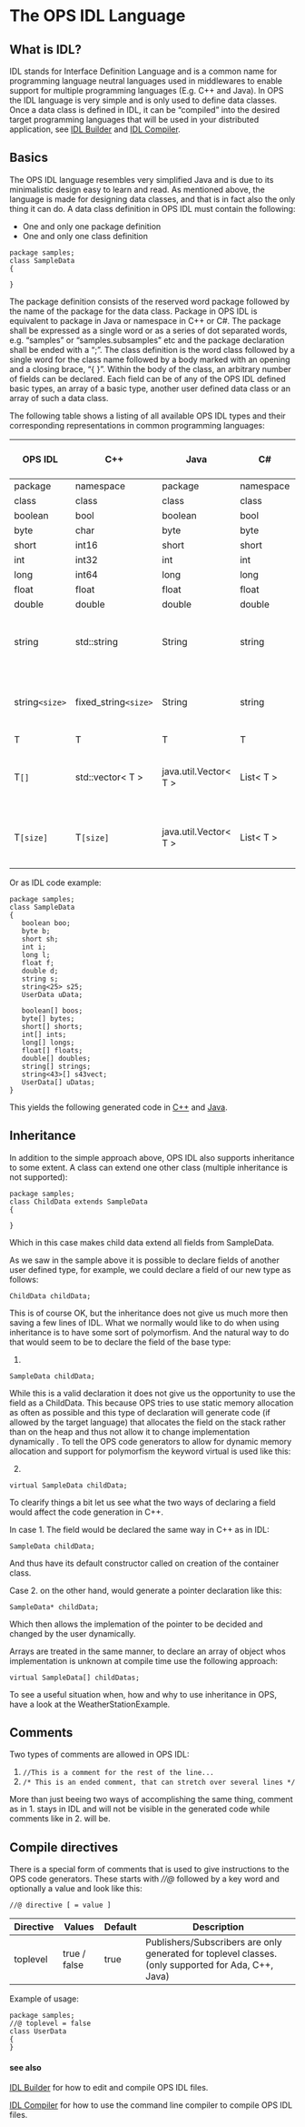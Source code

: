 # The OPS IDL Language #
## What is IDL? ##
IDL stands for Interface Definition Language and is a common name for programming language neutral languages used in middlewares to enable support for multiple programming languages (E.g. C++ and Java). In OPS the IDL language is very simple and is only used to define data classes. Once a data class is defined in IDL, it can be “compiled” into the desired target programming languages that will be used in your distributed application, see [IDL Builder](IDLCompilerTutorial.md) and [IDL Compiler](IDLCommandlineCompiler.md).

## Basics ##
The OPS IDL language resembles very simplified Java and is due to its minimalistic design easy to learn and read. As mentioned above, the language is made for designing data classes, and that is in fact also the only thing it can do. A data class definition in OPS IDL must contain the following:

  * One and only one package definition
  * One and only one class definition

```
package samples;
class SampleData
{

}
```

The package definition consists of the reserved word package followed by the name of the package for the data class. Package in OPS IDL is equivalent to package in Java or namespace in C++ or C#. The package shall be expressed as a single word or as a series of dot separated words, e.g. “samples” or “samples.subsamples” etc and the package declaration shall be ended with a “;”.
The class definition is the word class followed by a single word for the class name followed by a body marked with an opening and a closing brace, “{     }”. Within the body of the class, an arbitrary number of fields can be declared. Each field can be of any of the OPS IDL defined basic types, an array of a basic type, another user defined data class or an array of such a data class.

The following table shows a listing of all available OPS IDL types and their corresponding  representations in common programming languages:

| OPS IDL | C++ | Java | C#  | Delphi | Serialized on the network |
| ------- | --- | ---- | --- | ------ | ------------------------- |
| package | namespace | package | namespace | Unit | -          |
| class   | class | class | class | Class | -                    |
| boolean | bool | boolean | bool | Boolean | 1 byte                   |
| byte    | char | byte | byte | Byte | 1  byte                  |
| short   | int16 | short | short | Int16 | 2 bytes                  |
| int     | int32 | int | int | Int32 | 4 bytes                  |
| long    | int64 | long| long | Int64 | 8 bytes                  |
| float   | float | float| float | Single | 4 byte                   |
| double  | double | double | double | Double | 8 bytes                  |
| string  | std::string | String | string | AnsiString | 4 bytes (size) + 1 byte per character (8-bit) |
| string`<size>` | fixed_string`<size>` | String | string | AnsiString | 4 bytes (size) + 1 byte per character (8-bit) |
| T       | T  | T  | T | T | sizeof( T )              |
| T`[]` | std::vector< T > | java.util.Vector< T > | List< T > | array of T | 4 bytes (size) + sizeof( T ) per element |
| T`[size]` | T`[size]` | java.util.Vector< T > | List< T > | array`[0..size-1]` of T | 4 bytes (size) + sizeof( T ) per element |

Or as IDL code example:

```
package samples;
class SampleData
{
   boolean boo;
   byte b;
   short sh;
   int i;
   long l;
   float f;
   double d;
   string s;
   string<25> s25;
   UserData uData;

   boolean[] boos;
   byte[] bytes;
   short[] shorts;
   int[] ints;
   long[] longs;
   float[] floats;
   double[] doubles;
   string[] strings;
   string<43>[] s43vect;
   UserData[] uDatas;
}
```

This yields the following generated code in [C++](SampleDataCpp.md) and [Java](SampleDataJava.md).

## Inheritance ##

In addition to the simple approach above, OPS IDL also supports inheritance to some extent. A class can extend one other class (multiple inheritance is not supported):

```
package samples;
class ChildData extends SampleData
{

}
```

Which in this case makes child data extend all fields from SampleData.

As we saw in the sample above it is possible to declare fields of another user defined type, for example, we could declare a field of our new type as follows:

`ChildData childData;`

This is of course OK, but the inheritance does not give us much more then saving a few lines of IDL.
What we normally would like to do when using inheritance is to have some sort of polymorfism. And the natural way to do that would seem to be to declare the field of the base type:

1.
`SampleData childData;`

While this is a valid declaration it does not give us the opportunity to use the field as  a ChildData. This because OPS tries to use static memory allocation as often as possible and this type of declaration will generate code (if allowed by the target language) that allocates the field on the stack rather than on the heap and thus not allow it to change implementation dynamically .
To tell the OPS code generators to allow for dynamic memory allocation and support for polymorfism the keyword virtual is used like this:

2.
`virtual SampleData childData;`

To clearify things a bit let us see what the two ways of declaring a field would affect the code generation in C++.

In case 1. The field would be declared the same way in C++ as in IDL:

`SampleData childData;`

And thus have its default constructor called on creation of the container class.

Case 2. on the other hand, would generate a pointer declaration like this:

`SampleData* childData;`

Which then allows the implemation of the pointer to be decided and changed by the user dynamically.

Arrays are treated in the same manner, to declare an array of object whos implementation is unknown at compile time use the following approach:

`virtual SampleData[] childDatas;`

To see a useful situation when, how and why to use inheritance in OPS, have a look at the WeatherStationExample.

## Comments ##

Two types of comments are allowed in OPS IDL:

1. `//This is a comment for the rest of the line...`
2. `/* This is an ended comment, that can stretch over several lines */`

More than just beeing two ways of accomplishing the same thing, comment as in 1. stays in IDL and will not be visible in the generated code while comments like in 2. will be.

## Compile directives ##

There is a special form of comments that is used to give instructions to the OPS code generators. These starts with *//@* followed by a key word and optionally a value and look like this:  

`//@ directive [ = value ]`

| Directive | Values | Default | Description |
|-----------|--------|---------|-------------|
| toplevel  | true / false | true | Publishers/Subscribers are only generated for toplevel classes. (only supported for Ada, C++, Java) |

Example of usage:

```
package samples;
//@ toplevel = false
class UserData
{
}
```

#### see also ####
[IDL Builder](IDLCompilerTutorial.md) for how to edit and compile OPS IDL files.

[IDL Compiler](IDLCommandlineCompiler.md) for how to use the command line compiler to compile OPS IDL files.
